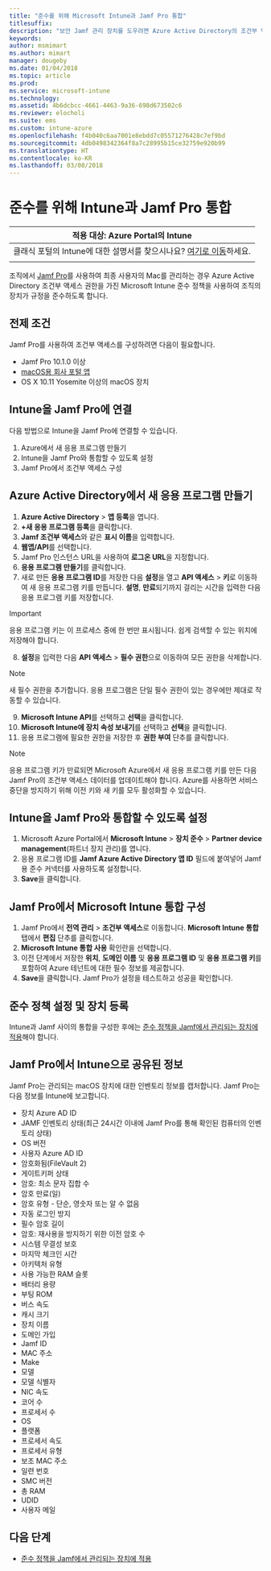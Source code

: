 ```yaml
---
title: "준수를 위해 Microsoft Intune과 Jamf Pro 통합"
titlesuffix: 
description: "보안 Jamf 관리 장치를 도우려면 Azure Active Directory의 조건부 액세스와 함께 Microsoft Intune 준수 정책을 사용합니다."
keywords: 
author: msmimart
ms.author: mimart
manager: dougeby
ms.date: 01/04/2018
ms.topic: article
ms.prod: 
ms.service: microsoft-intune
ms.technology: 
ms.assetid: 4b6dcbcc-4661-4463-9a36-698d673502c6
ms.reviewer: elocholi
ms.suite: ems
ms.custom: intune-azure
ms.openlocfilehash: f4b040c6aa7001e8ebdd7c05571276428c7ef9bd
ms.sourcegitcommit: 4db0498342364f8a7c28995b15ce32759e920b99
ms.translationtype: HT
ms.contentlocale: ko-KR
ms.lasthandoff: 03/08/2018
---
```

# <a name="integrate-jamf-pro-with-intune-for-compliance"></a>준수를 위해 Intune과 Jamf Pro 통합

|적용 대상: Azure Portal의 Intune |
|--|
|클래식 포털의 Intune에 대한 설명서를 찾으시나요? [여기로 이동](/intune/introduction-intune?toc=/intune-classic/toc.json)하세요.|
| |

조직에서 [Jamf Pro](https://www.jamf.com)를 사용하여 최종 사용자의 Mac를 관리하는 경우 Azure Active Directory 조건부 액세스 권한을 가진 Microsoft Intune 준수 정책을 사용하여 조직의 장치가 규정을 준수하도록 합니다.

## <a name="prerequisites"></a>전제 조건

Jamf Pro를 사용하여 조건부 액세스를 구성하려면 다음이 필요합니다.

- Jamf Pro 10.1.0 이상
- [macOS용 회사 포털 앱](https://aka.ms/macoscompanyportal)
- OS X 10.11 Yosemite 이상의 macOS 장치

## <a name="connecting-intune-to-jamf-pro"></a>Intune을 Jamf Pro에 연결

다음 방법으로 Intune을 Jamf Pro에 연결할 수 있습니다.

1. Azure에서 새 응용 프로그램 만들기
2. Intune을 Jamf Pro와 통합할 수 있도록 설정
3. Jamf Pro에서 조건부 액세스 구성

## <a name="create-a-new-application-in-azure-active-directory"></a>Azure Active Directory에서 새 응용 프로그램 만들기

1. **Azure Active Directory** > **앱 등록**을 엽니다.
2. **+새 응용 프로그램 등록**을 클릭합니다.
3. **Jamf 조건부 액세스**와 같은 **표시 이름**을 입력합니다.
4. **웹앱/API**를 선택합니다.
5. Jamf Pro 인스턴스 URL을 사용하여 **로그온 URL**을 지정합니다.
6. **응용 프로그램 만들기**를 클릭합니다.
7. 새로 만든 **응용 프로그램 ID**를 저장한 다음 **설정**을 열고 **API 액세스** > **키**로 이동하여 새 응용 프로그램 키를 만듭니다. **설명**, **만료**되기까지 걸리는 시간을 입력한 다음 응용 프로그램 키를 저장합니다.

  > [!IMPORTANT]
  > 응용 프로그램 키는 이 프로세스 중에 한 번만 표시됩니다. 쉽게 검색할 수 있는 위치에 저장해야 합니다.

8. **설정**을 입력한 다음 **API 액세스** > **필수 권한**으로 이동하여 모든 권한을 삭제합니다.

  > [!NOTE]
  > 새 필수 권한을 추가합니다. 응용 프로그램은 단일 필수 권한이 있는 경우에만 제대로 작동할 수 있습니다.

9.  **Microsoft Intune API**를 선택하고 **선택**을 클릭합니다.
10. **Microsoft Intune에 장치 속성 보내기**를 선택하고 **선택**을 클릭합니다.
11. 응용 프로그램에 필요한 권한을 저장한 후 **권한 부여** 단추를 클릭합니다.

  > [!NOTE]
  > 응용 프로그램 키가 만료되면 Microsoft Azure에서 새 응용 프로그램 키를 만든 다음 Jamf Pro의 조건부 액세스 데이터를 업데이트해야 합니다. Azure를 사용하면 서비스 중단을 방지하기 위해 이전 키와 새 키를 모두 활성화할 수 있습니다.

## <a name="enable-intune-to-integrate-with-jamf-pro"></a>Intune을 Jamf Pro와 통합할 수 있도록 설정

1. Microsoft Azure Portal에서 **Microsoft Intune** > **장치 준수** > **Partner device management**(파트너 장지 관리)를 엽니다.
2. 응용 프로그램 ID를 **Jamf Azure Active Directory 앱 ID** 필드에 붙여넣어 Jamf용 준수 커넥터를 사용하도록 설정합니다.
3. **Save**을 클릭합니다.

## <a name="configure-microsoft-intune-integration-in-jamf-pro"></a>Jamf Pro에서 Microsoft Intune 통합 구성

1. Jamf Pro에서 **전역 관리** > **조건부 액세스**로 이동합니다. **Microsoft Intune 통합** 탭에서 **편집** 단추를 클릭합니다.
2. **Microsoft Intune 통합 사용** 확인란을 선택합니다.
3. 이전 단계에서 저장한 **위치**, **도메인 이름** 및 **응용 프로그램 ID** 및 **응용 프로그램 키**를 포함하여 Azure 테넌트에 대한 필수 정보를 제공합니다.
4. **Save**을 클릭합니다. Jamf Pro가 설정을 테스트하고 성공을 확인합니다.

## <a name="set-up-compliance-policies-and-register-devices"></a>준수 정책 설정 및 장치 등록

Intune과 Jamf 사이의 통합을 구성한 후에는 [준수 정책을 Jamf에서 관리되는 장치에 적용](conditional-access-assign-jamf.md)해야 합니다.

## <a name="information-shared-from-jamf-pro-to-intune"></a>Jamf Pro에서 Intune으로 공유된 정보

Jamf Pro는 관리되는 macOS 장치에 대한 인벤토리 정보를 캡처합니다. Jamf Pro는 다음 정보를 Intune에 보고합니다.

* 장치 Azure AD ID
* JAMF 인벤토리 상태(최근 24시간 이내에 Jamf Pro를 통해 확인된 컴퓨터의 인벤토리 상태)
* OS 버전
* 사용자 Azure AD ID
* 암호화됨(FileVault 2)
* 게이트키퍼 상태
* 암호: 최소 문자 집합 수
* 암호 만료(일)
* 암호 유형 - 단순, 영숫자 또는 알 수 없음
* 자동 로그인 방지
* 필수 암호 길이
* 암호: 재사용을 방지하기 위한 이전 암호 수
* 시스템 무결성 보호
* 마지막 체크인 시간
* 아키텍처 유형
* 사용 가능한 RAM 슬롯
* 배터리 용량
* 부팅 ROM
* 버스 속도
* 캐시 크기
* 장치 이름
* 도메인 가입
* Jamf ID
* MAC 주소
* Make
* 모델
* 모델 식별자
* NIC 속도
* 코어 수
* 프로세서 수
* OS
* 플랫폼
* 프로세서 속도
* 프로세서 유형
* 보조 MAC 주소
* 일련 번호
* SMC 버전
* 총 RAM
* UDID
* 사용자 메일

## <a name="next-steps"></a>다음 단계

- [준수 정책을 Jamf에서 관리되는 장치에 적용](conditional-access-assign-jamf.md)
